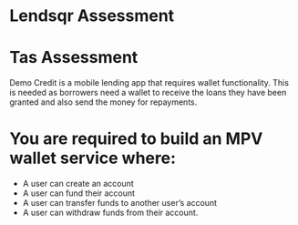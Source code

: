 # Lendsqr Assessment

# Tas Assessment
Demo Credit is a mobile lending app that requires wallet functionality. This is needed as borrowers need a wallet to receive the loans they have been granted and also send the money for repayments.


# You are required to build an MPV wallet service where:

* A user can create an account
* A user can fund their account
* A user can transfer funds to another user’s account
* A user can withdraw funds from their account.
